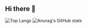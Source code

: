 ## Hi there 👋
![Top Langs](https://github-readme-stats.vercel.app/api/top-langs/?username=RicoGunawan12&layout=pie)
![Anurag's GitHub stats](https://github-readme-stats.vercel.app/api?username=RicoGunawan12&show_icons=true&theme=radical)
<!--
**RicoGunawan12/RicoGunawan12** is a ✨ _special_ ✨ repository because its `README.md` (this file) appears on your GitHub profile.

Here are some ideas to get you started:

- 🔭 I’m currently working on ...
- 🌱 I’m currently learning ...
- 👯 I’m looking to collaborate on ...
- 🤔 I’m looking for help with ...
- 💬 Ask me about ...
- 📫 How to reach me: ...
- 😄 Pronouns: ...
- ⚡ Fun fact: ...
-->
